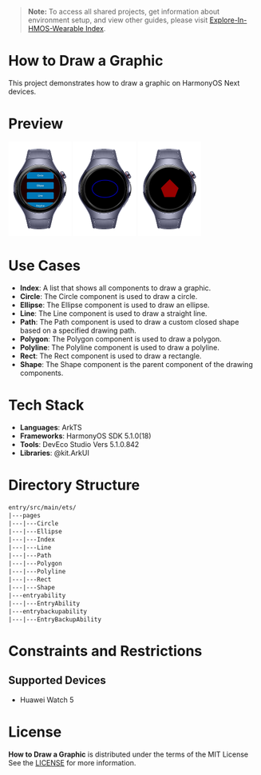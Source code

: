 > **Note:** To access all shared projects, get information about environment setup, and view other guides, please visit [Explore-In-HMOS-Wearable Index](https://github.com/Explore-In-HMOS-Wearable/hmos-index).

# How to Draw a Graphic 
This project demonstrates how to draw a graphic on HarmonyOS Next devices.

# Preview
<div>
  <img src="./screenshots/1output.png" width="25%"/>
  <img src="./screenshots/2output.png" width="25%"/>
  <img src="./screenshots/3output.png" width="25%"/>
</div>

# Use Cases

- **Index**: A list that shows all components to draw a graphic.
- **Circle**: The Circle component is used to draw a circle.
- **Ellipse**: The Ellipse component is used to draw an ellipse.
- **Line**: The Line component is used to draw a straight line.
- **Path**: The Path component is used to draw a custom closed shape based on a specified drawing path.
- **Polygon**: The Polygon component is used to draw a polygon.
- **Polyline**: The Polyline component is used to draw a polyline.
- **Rect**: The Rect component is used to draw a rectangle.
- **Shape**: The Shape component is the parent component of the drawing components.

# Tech Stack

- **Languages**: ArkTS
- **Frameworks**: HarmonyOS SDK 5.1.0(18)
- **Tools**: DevEco Studio Vers 5.1.0.842
- **Libraries**: @kit.ArkUI

# Directory Structure
   ```
entry/src/main/ets/
|---pages
|---|---Circle
|---|---Ellipse
|---|---Index
|---|---Line
|---|---Path
|---|---Polygon
|---|---Polyline
|---|---Rect
|---|---Shape
|---entryability
|---|---EntryAbility
|---entrybackupability
|---|---EntryBackupAbility
   ```

# Constraints and Restrictions
## Supported Devices
- Huawei Watch 5
# License
**How to Draw a Graphic** is distributed under the terms of the MIT License
See the [LICENSE](./LICENSE) for more information.
